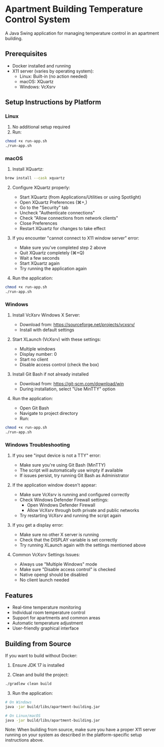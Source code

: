 # Apartment Building Temperature Control System

A Java Swing application for managing temperature control in an apartment building.

## Prerequisites

- Docker installed and running
- X11 server (varies by operating system):
  - Linux: Built-in (no action needed)
  - macOS: XQuartz
  - Windows: VcXsrv

## Setup Instructions by Platform

### Linux
1. No additional setup required
2. Run:
```bash
chmod +x run-app.sh
./run-app.sh
```

### macOS
1. Install XQuartz:
```bash
brew install --cask xquartz
```

2. Configure XQuartz properly:
   - Start XQuartz (from Applications/Utilities or using Spotlight)
   - Open XQuartz Preferences (⌘+,)
   - Go to the "Security" tab
   - Uncheck "Authenticate connections"
   - Check "Allow connections from network clients"
   - Close Preferences
   - Restart XQuartz for changes to take effect

3. If you encounter "cannot connect to X11 window server" error:
   - Make sure you've completed step 2 above
   - Quit XQuartz completely (⌘+Q)
   - Wait a few seconds
   - Start XQuartz again
   - Try running the application again

4. Run the application:
```bash
chmod +x run-app.sh
./run-app.sh
```

### Windows
1. Install VcXsrv Windows X Server:
   - Download from: https://sourceforge.net/projects/vcxsrv/
   - Install with default settings

2. Start XLaunch (VcXsrv) with these settings:
   - Multiple windows
   - Display number: 0
   - Start no client
   - Disable access control (check the box)

3. Install Git Bash if not already installed
   - Download from: https://git-scm.com/download/win
   - During installation, select "Use MinTTY" option

4. Run the application:
   - Open Git Bash
   - Navigate to project directory
   - Run:
```bash
chmod +x run-app.sh
./run-app.sh
```

### Windows Troubleshooting

1. If you see "input device is not a TTY" error:
   - Make sure you're using Git Bash (MinTTY)
   - The script will automatically use winpty if available
   - If issues persist, try running Git Bash as Administrator

2. If the application window doesn't appear:
   - Make sure VcXsrv is running and configured correctly
   - Check Windows Defender Firewall settings:
     - Open Windows Defender Firewall
     - Allow VcXsrv through both private and public networks
   - Try restarting VcXsrv and running the script again

3. If you get a display error:
   - Make sure no other X server is running
   - Check that the DISPLAY variable is set correctly
   - Try running XLaunch again with the settings mentioned above

4. Common VcXsrv Settings Issues:
   - Always use "Multiple Windows" mode
   - Make sure "Disable access control" is checked
   - Native opengl should be disabled
   - No client launch needed

## Features

- Real-time temperature monitoring
- Individual room temperature control
- Support for apartments and common areas
- Automatic temperature adjustment
- User-friendly graphical interface

## Building from Source

If you want to build without Docker:

1. Ensure JDK 17 is installed

2. Clean and build the project:
```bash
./gradlew clean build
```

3. Run the application:
```bash
# On Windows
java -jar build/libs/apartment-building.jar

# On Linux/macOS
java -jar build/libs/apartment-building.jar
```

Note: When building from source, make sure you have a proper X11 server running on your system as described in the platform-specific setup instructions above.